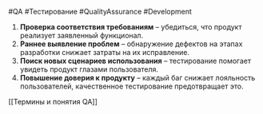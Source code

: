 #QA #Тестирование #QualityAssurance #Development

1. **Проверка соответствия требованиям** – убедиться, что продукт реализует заявленный функционал.  
2. **Раннее выявление проблем** – обнаружение дефектов на этапах разработки снижает затраты на их исправление.  
3. **Поиск новых сценариев использования** – тестирование помогает увидеть продукт глазами пользователя.  
4. **Повышение доверия к продукту** – каждый баг снижает лояльность пользователей, качественное тестирование предотвращает это.

 [[Термины и понятия QA]]